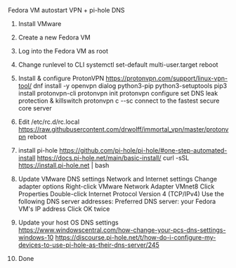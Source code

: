 Fedora VM autostart VPN + pi-hole DNS

1. Install VMware

2. Create a new Fedora VM

3. Log into the Fedora VM as root

4. Change runlevel to CLI 
      systemctl set-default multi-user.target
      reboot

5. Install & configure ProtonVPN
      https://protonvpn.com/support/linux-vpn-tool/
      dnf install -y openvpn dialog python3-pip python3-setuptools
      pip3 install protonvpn-cli
      protonvpn init
      protonvpn configure
            set DNS leak protection & killswitch
      protonvpn c --sc
            connect to the fastest secure core server
      
6. Edit /etc/rc.d/rc.local
      https://raw.githubusercontent.com/drwolff/immortal_vpn/master/protonvpn
      reboot
      
7. install pi-hole
      https://github.com/pi-hole/pi-hole/#one-step-automated-install
      https://docs.pi-hole.net/main/basic-install/
      curl -sSL https://install.pi-hole.net | bash
      
8. Update VMware DNS settings
      Network and Internet settings
      Change adapter options
      Right-click VMware Network Adapter VMnet8
      Click Properties
      Double-click Internet Protocol Version 4 (TCP/IPv4)
      Use the following DNS server addresses:
            Preferred DNS server: your Fedora VM's IP address
      Click OK twice
      
9. Update your host OS DNS settings
      https://www.windowscentral.com/how-change-your-pcs-dns-settings-windows-10
      https://discourse.pi-hole.net/t/how-do-i-configure-my-devices-to-use-pi-hole-as-their-dns-server/245

10. Done

